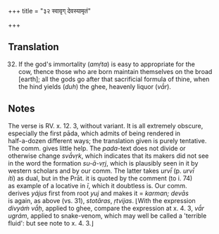 +++
title = "३२ स्वावृग् देवस्यामृतं"

+++
## Translation
32. If the god's immortality (*amṛ́ta*) is easy to appropriate for the  
cow, thence those who are born maintain themselves on the broad  
\[earth\]; all the gods go after that sacrificial formula of thine, when  
the hind yields (*duh*) the ghee, heavenly liquor (*vā́r*).

## Notes
The verse is RV. x. 12. 3, without variant. It is all extremely obscure,  
especially the first pāda, which admits of being rendered in  
half-a-dozen different ways; the translation given is purely tentative.  
The comm. gives little help. The *pada*-text does not divide or  
otherwise change *svā́vṛk*, which indicates that its makers did not see  
in the word the formation *su-ā-vṛj*, which is plausibly seen in it by  
western scholars and by our comm. The latter takes *urvī́* (p. *urvī́  
íti*) as dual, but in the Prāt. it is quoted by the comment (to i. 74)  
as example of a locative in *ī*, which it doubtless is. Our comm.  
derives *yájus* first from root *yuj* and makes it = *karman;* *devās*  
is again, as above (vs. 31), *stotāras*, *ṛtvijas*. ⌊With the expression  
*divyáṁ vā́ḥ*, applied to ghee, compare the expression at x. 4. 3, *vā́r  
ugrám*, applied to snake-venom, which may well be called a 'terrible  
fluid': but see note to x. 4. 3.⌋
